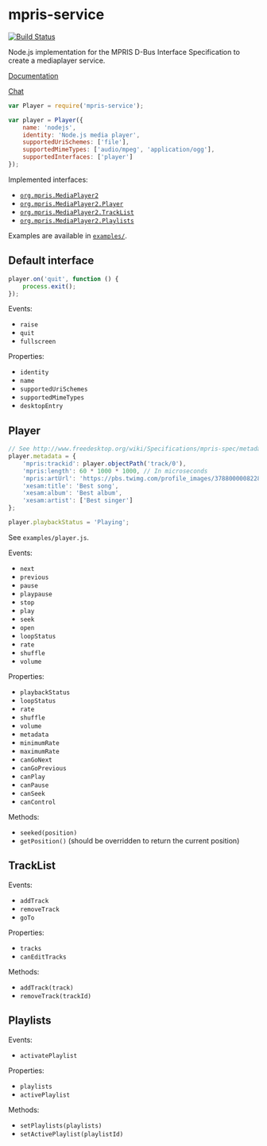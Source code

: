 # mpris-service

[![Build Status](https://travis-ci.org/emersion/mpris-service.svg?branch=master)](https://travis-ci.org/emersion/mpris-service)

Node.js implementation for the MPRIS D-Bus Interface Specification to create a mediaplayer service.

[Documentation](http://specifications.freedesktop.org/mpris-spec/latest/)

[Chat](https://discord.gg/UdbXHVX)

```js
var Player = require('mpris-service');

var player = Player({
	name: 'nodejs',
	identity: 'Node.js media player',
	supportedUriSchemes: ['file'],
	supportedMimeTypes: ['audio/mpeg', 'application/ogg'],
	supportedInterfaces: ['player']
});
```

Implemented interfaces:
* [`org.mpris.MediaPlayer2`](http://specifications.freedesktop.org/mpris-spec/latest/Media_Player.html)
* [`org.mpris.MediaPlayer2.Player`](http://specifications.freedesktop.org/mpris-spec/latest/Player_Interface.html)
* [`org.mpris.MediaPlayer2.TrackList`](http://specifications.freedesktop.org/mpris-spec/latest/Track_List_Interface.html)
* [`org.mpris.MediaPlayer2.Playlists`](http://specifications.freedesktop.org/mpris-spec/latest/Playlists_Interface.html)

Examples are available in [`examples/`](https://github.com/emersion/mpris-service/tree/master/examples).

## Default interface

```js
player.on('quit', function () {
	process.exit();
});
```

Events:
* `raise`
* `quit`
* `fullscreen`

Properties:
* `identity`
* `name`
* `supportedUriSchemes`
* `supportedMimeTypes`
* `desktopEntry`

## Player

```js
// See http://www.freedesktop.org/wiki/Specifications/mpris-spec/metadata/
player.metadata = {
	'mpris:trackid': player.objectPath('track/0'),
	'mpris:length': 60 * 1000 * 1000, // In microseconds
	'mpris:artUrl': 'https://pbs.twimg.com/profile_images/378800000822867536/3f5a00acf72df93528b6bb7cd0a4fd0c.jpeg',
	'xesam:title': 'Best song',
	'xesam:album': 'Best album',
	'xesam:artist': ['Best singer']
};

player.playbackStatus = 'Playing';
```

See `examples/player.js`.

Events:
* `next`
* `previous`
* `pause`
* `playpause`
* `stop`
* `play`
* `seek`
* `open`
* `loopStatus`
* `rate`
* `shuffle`
* `volume`

Properties:
* `playbackStatus`
* `loopStatus`
* `rate`
* `shuffle`
* `volume`
* `metadata`
* `minimumRate`
* `maximumRate`
* `canGoNext`
* `canGoPrevious`
* `canPlay`
* `canPause`
* `canSeek`
* `canControl`

Methods:
* `seeked(position)`
* `getPosition()` (should be overridden to return the current position)

## TrackList

Events:
* `addTrack`
* `removeTrack`
* `goTo`

Properties:
* `tracks`
* `canEditTracks`

Methods:
* `addTrack(track)`
* `removeTrack(trackId)`

## Playlists

Events:
* `activatePlaylist`

Properties:
* `playlists`
* `activePlaylist`

Methods:
* `setPlaylists(playlists)`
* `setActivePlaylist(playlistId)`
